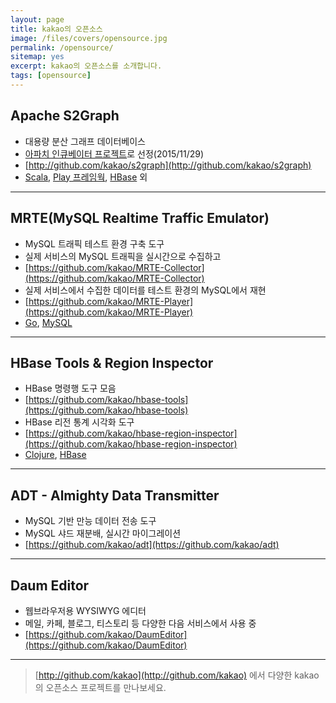 ```yaml
---
layout: page
title: kakao의 오픈소스
image: /files/covers/opensource.jpg
permalink: /opensource/
sitemap: yes
excerpt: kakao의 오픈소스를 소개합니다.
tags: [opensource]
---
```

<a id="forkme" href="https://github.com/kakao"></a>

## Apache S2Graph

* 대용량 분산 그래프 데이터베이스
* [아파치 인큐베이터 프로젝트](http://s2graph.incubator.apache.org)로 선정(2015/11/29)
* [http://github.com/kakao/s2graph](http://github.com/kakao/s2graph)
* [Scala], [Play 프레임웍], [HBase] 외

---

## MRTE(MySQL Realtime Traffic Emulator)

* MySQL 트래픽 테스트 환경 구축 도구
* 실제 서비스의 MySQL 트래픽을 실시간으로 수집하고
* [https://github.com/kakao/MRTE-Collector](https://github.com/kakao/MRTE-Collector)
* 실제 서비스에서 수집한 데이터를 테스트 환경의 MySQL에서 재현
* [https://github.com/kakao/MRTE-Player](https://github.com/kakao/MRTE-Player)
* [Go], [MySQL]

---

## HBase Tools & Region Inspector

* HBase 명령행 도구 모음
* [https://github.com/kakao/hbase-tools](https://github.com/kakao/hbase-tools)
* HBase 리전 통계 시각화 도구
* [https://github.com/kakao/hbase-region-inspector](https://github.com/kakao/hbase-region-inspector)
* [Clojure], [HBase]

---

## ADT - Almighty Data Transmitter

* MySQL 기반 만능 데이터 전송 도구
* MySQL 샤드 재분배, 실시간 마이그레이션
* [https://github.com/kakao/adt](https://github.com/kakao/adt)

---

## Daum Editor

* 웹브라우저용 WYSIWYG 에디터
* 메일, 카페, 블로그, 티스토리 등 다양한 다음 서비스에서 사용 중
* [https://github.com/kakao/DaumEditor](https://github.com/kakao/DaumEditor)

---

> [http://github.com/kakao](http://github.com/kakao) 에서 다양한 kakao의 오픈소스 프로젝트를 만나보세요.

[Scala]:http://scala-lang.org
[Play 프레임웍]:https://www.playframework.com
[Clojure]:http://clojure.org
[Go]:https://golang.org
[HBase]:https://hbase.apache.org
[MySQL]:http://www.mysql.com


